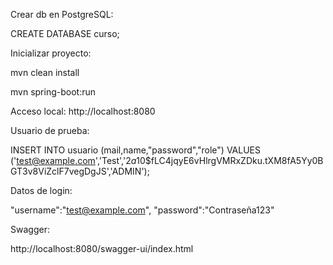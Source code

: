 Crear db en PostgreSQL:

CREATE DATABASE curso;

Inicializar proyecto:

mvn clean install

mvn spring-boot:run

Acceso local: http://localhost:8080

Usuario de prueba:

INSERT INTO usuario (mail,name,"password","role") VALUES
	 ('test@example.com','Test','$2a$10$fLC4jqyE6vHlrgVMRxZDku.tXM8fA5Yy0BGT3v8ViZclF7vegDgJS','ADMIN');


Datos de login:

"username":"test@example.com",
"password":"Contraseña123"

Swagger:

http://localhost:8080/swagger-ui/index.html


